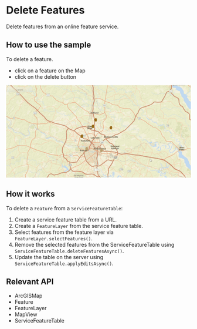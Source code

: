 # Delete Features

Delete features from an online feature service.

## How to use the sample

To delete a feature.
  - click on a feature on the Map
  - click on the delete button

![](DeleteFeatures.gif)

## How it works

To delete a `Feature` from a `ServiceFeatureTable`:

1.  Create a service feature table from a URL.
2.  Create a `FeatureLayer` from the service feature table.
3.  Select features from the feature layer via `FeatureLayer.selectFeatures()`.
4.  Remove the selected features from the ServiceFeatureTable using `ServiceFeatureTable.deleteFeaturesAsync()`.
5.  Update the table on the server using `ServiceFeatureTable.applyEditsAsync()`.

## Relevant API

*   ArcGISMap
*   Feature
*   FeatureLayer
*   MapView
*   ServiceFeatureTable

